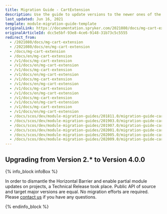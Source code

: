 ```yaml
---
title: Migration Guide - CartExtension
description: Use the guide to update versions to the newer ones of the CartExtension module.
last_updated: Jun 16, 2021
template: module-migration-guide-template
originalLink: https://documentation.spryker.com/2021080/docs/mg-cart-extension
originalArticleId: dcc5e5bf-93e8-4ce6-9148-31b73c5c5555
redirect_from:
  - /2021080/docs/mg-cart-extension
  - /2021080/docs/en/mg-cart-extension
  - /docs/mg-cart-extension
  - /docs/en/mg-cart-extension
  - /v1/docs/mg-cart-extension
  - /v1/docs/en/mg-cart-extension
  - /v1/docs/mg-cart-extension
  - /v1/docs/en/mg-cart-extension
  - /v1/docs/mg-cart-extension
  - /v1/docs/en/mg-cart-extension
  - /v1/docs/mg-cart-extension
  - /v1/docs/en/mg-cart-extension
  - /v1/docs/mg-cart-extension
  - /v1/docs/en/mg-cart-extension
  - /v1/docs/mg-cart-extension
  - /v1/docs/en/mg-cart-extension
  - /docs/scos/dev/module-migration-guides/201811.0/migration-guide-cartextension.html
  - /docs/scos/dev/module-migration-guides/201903.0/migration-guide-cartextension.html
  - /docs/scos/dev/module-migration-guides/201907.0/migration-guide-cartextension.html
  - /docs/scos/dev/module-migration-guides/202001.0/migration-guide-cartextension.html
  - /docs/scos/dev/module-migration-guides/202005.0/migration-guide-cartextension.html
  - /docs/scos/dev/module-migration-guides/202009.0/migration-guide-cartextension.html
---
```


## Upgrading from Version 2.* to Version 4.0.0

{% info_block infoBox %}

In order to dismantle the Horizontal Barrier and enable partial module updates on projects, a Technical Release took place. Public API of source and target major versions are equal. No migration efforts are required. Please [contact us](https://spryker.com/en/support/) if you have any questions.

{% endinfo_block %}
